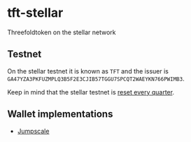 # tft-stellar

Threefoldtoken on the stellar network

## Testnet

On the stellar testnet it is known as `TFT` and the issuer is `GA47YZA3PKFUZMPLQ3B5F2E3CJIB57TGGU7SPCQT2WAEYKN766PWIMB3`.

Keep in mind that the stellar testnet is [reset every quarter](https://www.stellar.org/developers/guides/concepts/test-net.html#periodic-reset-of-testnet-data).

## Wallet implementations


- [Jumpscale](https://github.com/threefoldtech/jumpscaleX_libs/tree/development/JumpscaleLibs/clients/stellar)
